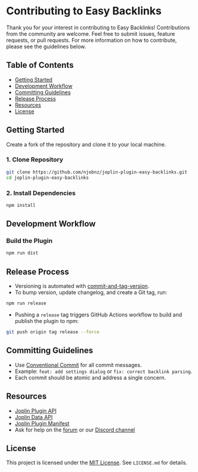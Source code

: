 # Contributing to Easy Backlinks

Thank you for your interest in contributing to Easy Backlinks! Contributions from the community are welcome. Feel free to submit issues, feature requests, or pull requests. For more information on how to contribute, please see the guidelines below.

## Table of Contents

- [Getting Started](#getting-started)
- [Development Workflow](#development-workflow)
- [Committing Guidelines](#committing-guidelines)
- [Release Process](#release-process)
- [Resources](#resources)
- [License](#license)

## Getting Started

Create a fork of the repository and clone it to your local machine.

### 1. Clone Repository

```bash
git clone https://github.com/njobnz/joplin-plugin-easy-backlinks.git
cd joplin-plugin-easy-backlinks
```

### 2. Install Dependencies

```bash
npm install
```

## Development Workflow

### Build the Plugin

```bash
npm run dist
```

## Release Process

- Versioning is automated with [commit-and-tag-version](https://github.com/absolute-version/commit-and-tag-version). 
- To bump version, update changelog, and create a Git tag, run: 

```bash
npm run release
```

- Pushing a `release` tag triggers GitHub Actions workflow to build and publish the plugin to npm:

```bash
git push origin tag release --force
```

## Committing Guidelines

- Use [Conventional Commit](https://www.conventionalcommits.org) for all commit messages.
- Example: `feat: add settings dialog` or `fix: correct backlink parsing`.
- Each commit should be atomic and address a single concern.

## Resources

- [Joplin Plugin API](https://joplinapp.org/api/references/plugin_api/classes/joplin.html)
- [Joplin Data API](https://joplinapp.org/help/api/references/rest_api)
- [Joplin Plugin Manifest](https://joplinapp.org/api/references/plugin_manifest/)
- Ask for help on the [forum](https://discourse.joplinapp.org/) or our [Discord channel](https://discord.gg/VSj7AFHvpq)

## License

This project is licensed under the [MIT License](https://github.com/njobnz/joplin-plugin-easy-backlinks/blob/main/LICENSE.md). See `LICENSE.md` for details.